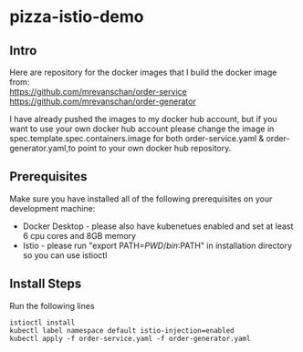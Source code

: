 # pizza-istio-demo


## Intro
Here are repository for the docker images that I build the docker image from: <br>
https://github.com/mrevanschan/order-service <br>
https://github.com/mrevanschan/order-generator <br>

I have already pushed the images to my docker hub account, but if you want to use your own docker hub account please change the image in spec.template.spec.containers.image for both order-service.yaml & order-generator.yaml,to point to your own docker hub repository.

## Prerequisites
Make sure you have installed all of the following prerequisites on your development machine:
* Docker Desktop - please also have kubenetues enabled and set at least 6 cpu cores and 8GB memory
* Istio - please run "export PATH=$PWD/bin:$PATH" in installation directory so you can use istioctl

## Install Steps
Run the following lines
```
istioctl install
kubectl label namespace default istio-injection=enabled
kubectl apply -f order-service.yaml -f order-generator.yaml
```
